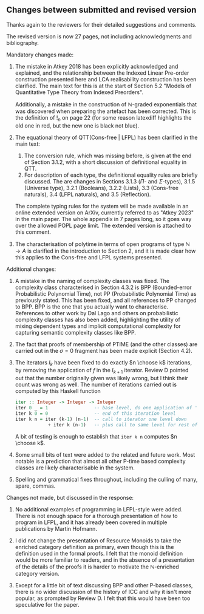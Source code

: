 ## Changes between submitted and revised version

Thanks again to the reviewers for their detailed suggestions and comments.

The revised version is now 27 pages, not including acknowledgments and bibliography.

Mandatory changes made:

1. The mistake in Atkey 2018 has been explicitly acknowledged and explained, and the relationship between the Indexed Linear Pre-order construction presented here and LCA realisability construction has been clarified. The main text for this is at the start of Section 5.2 "Models of Quantitative Type Theory from Indexed Preorders".

   Additionally, a mistake in the construction of $\mathbb{N}$-graded exponentials that was discovered when preparing the artefact has been corrected. This is the definition of $!_n$ on page 22 (for some reason latexdiff highlights the old one in red, but the new one is black not blue).

2. The equational theory of QTT(Cons-free | LFPL) has been clarified in the main text:

   1. The conversion rule, which was missing before, is given at the end of Section 3.1.2, with a short discussion of definitional equality in QTT.
   2. For description of each type, the definitional equality rules are briefly discussed. The are changes in Sections 3.1.3 ($\Pi$- and $\Sigma$-types), 3.1.5 (Universe type), 3.2.1 (Booleans), 3.2.2 (Lists), 3.3 (Cons-free naturals), 3.4 (LFPL naturals), and 3.5 (Reflection).

   The complete typing rules for the system will be made available in an online extended version on ArXiv, currently referred to as "Atkey 2023" in the main paper. The whole appendix in 7 pages long, so it goes way over the allowed POPL page limit. The extended version is attached to this comment.

3. The characterisation of polytime in terms of open programs of type $\mathbb{N} \to A$ is clarified in the introduction to Section 2, and it is made clear how this applies to the Cons-free and LFPL systems presented.

Additional changes:

1. A mistake in the naming of complexity classes was fixed. The complexity class characterised in Section 4.3.2 is BPP (Bounded-error Probabilistic Polynomial Time), not PP (Probabilistic Polynomial Time) as previously stated. This has been fixed, and all references to PP changed to BPP. BPP is the one that you actually want to characterise. References to other work by Dal Lago and others on probabilistic complexity classes has also been added, highlighting the utility of mixing dependent types and implicit computational complexity for capturing semantic complexity classes like BPP.

2. The fact that proofs of membership of PTIME (and the other classes) are carried out in the $\sigma = 0$ fragment has been made explicit (Section 4.2).

3. The iterators $I_k$ have been fixed to do exactly $n \choose k$ iterations, by removing the application of $f$ in the $I_{k+1}$ iterator. Review D pointed out that the number originally given was likely wrong, but I think their count was wrong as well. The number of iterations carried out is computed by this Haskell function

   ```haskell
   iter :: Integer -> Integer -> Integer
   iter 0 _ = 1                 -- base level, do one application of 'f'
   iter k 0 = 0                 -- end of this iteration level
   iter k n = iter (k-1) (n-1)  -- call to iterator one level down
               + iter k (n-1)   -- plus call to same level for rest of n
   ```

   A bit of testing is enough to establish that `iter k n` computes $n \choose k$.

4. Some small bits of text were added to the related and future work. Most notable is a prediction that almost all other P-time based complexity classes are likely characterisable in the system.

5. Spelling and grammatical fixes throughout, including the culling of many, spare, commas.

Changes not made, but discussed in the response:

1. No additional examples of programming in LFPL-style were added. There is not enough space for a thorough presentation of how to program in LFPL, and it has already been covered in multiple publications by Martin Hofmann.

2. I did not change the presentation of Resource Monoids to take the enriched category definition as primary, even though this is the definition used in the formal proofs. I felt that the monoid definition would be more familiar to readers, and in the absence of a presentation of the details of the proofs it is harder to motivate the $\mathbb{N}$-enriched category version.

3. Except for a little bit of text discussing BPP and other P-based classes, there is no wider discussion of the history of ICC and why it isn't more popular, as prompted by Review D. I felt that this would have been too speculative for the paper.
